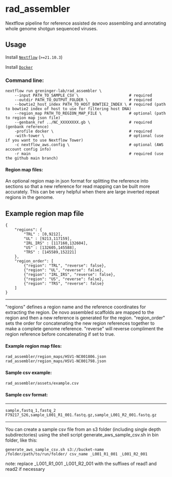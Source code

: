 # rad_assembler
Nextflow pipeline for reference assisted de novo assembling and annotating whole genome shotgun sequenced viruses.

## Usage
Install [`Nextflow`](https://www.nextflow.io/docs/latest/getstarted.html#installation) (`>=21.10.3`)

Install [`Docker`](https://docs.docker.com/engine/installation/)


### Command line:
    nextflow run greninger-lab/rad_assembler \
        --input PATH_TO_SAMPLE_CSV \                      # required
        --outdir PATH_TO_OUTPUT_FOLDER \                  # required
        --bowtie2_host_index PATH_TO_HOST_BOWTIE2_INDEX \ # required (path to bowtie2 index of host to use for filtering host DNA)
        --region_map PATH_TO_REGION_MAP_FILE \            # optional (path to region map json file)
        --genbank_ref ../NC_XXXXXXXX.gb \                 # required (genbank reference)
        -profile docker \                                 # required
        -with-tower \                                     # optional (use if you want to use Nextflow Tower)
        -c nextflow_aws.config \                          # optional (AWS account config info) 
        -r main                                           # required (use the github main branch)


#### Region map files:
An optional region map in json format for splitting the reference into sections so that a new reference for read mapping can be built more accurately.  This can be very helpful when there are large inverted repeat regions in the genome. 

Example region map file
-----------------------
    {
        "regions": {
            "TRL" : [0,9212],
            "UL" : [9213,117159],
            "IRL_IRS" : [117160,132604],
            "US" : [132605,145588],
            "TRS" : [145589,152221]
        },
        "region_order": [
            {"region": "TRL", "reverse": false}, 
            {"region": "UL", "reverse": false}, 
            {"region": "IRL_IRS", "reverse": false}, 
            {"region": "US", "reverse": false},
            {"region": "TRS", "reverse": false}
        ]
    }
-----------------------

"regions" defines a region name and the reference coordinates for extracting the region.  De novo assembled scaffolds are mapped to the region and then a new reference is generated for the region. 
"region_order" sets the order for concatenating the new region references together to make a complete genome reference.  "reverse" will reverse compliment the region reference before concatenating if set to true.

#### Example region map files:
    rad_assembler/region_maps/HSV1-NC001806.json
    rad_assembler/region_maps/HSV1-NC001798.json


#### Sample csv example:
    rad_assembler/assets/example.csv

#### Sample csv format:
---------
    sample,fastq_1,fastq_2
    F79217_S26,sample_L001_R1_001.fastq.gz,sample_L001_R2_001.fastq.gz
---------

You can create a sample csv file from an s3 folder (including single depth subdirectories) using the shell script generate_aws_sample_csv.sh in bin folder, like this:

    generate_aws_sample_csv.sh s3://bucket-name /folder/path/to/run/folder/ csv_name _L001_R1_001 _L001_R2_001
note:  replace _L001_R1_001 _L001_R2_001 with the suffixes of read1 and read2 if necessary